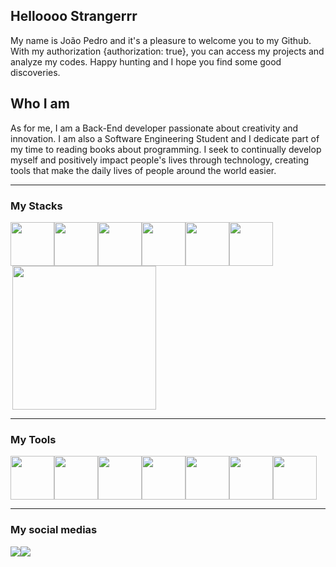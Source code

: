 ## Helloooo Strangerrr


My name is João Pedro and it's a pleasure to welcome you to my Github. With my authorization {authorization: true}, you can access my projects and analyze my codes. Happy hunting and I hope you find some good discoveries.





<h2>Who I am </h2>

As for me, I am a Back-End developer passionate about creativity and innovation. I am also a Software Engineering Student and I dedicate part of my time to reading books about programming. I seek to continually develop myself and positively impact people's lives through technology, creating tools that make the daily lives of people around the world easier.

<hr>

<h3>My Stacks</h3>


<div style="display: flex;flex-wrap: wrap">
    <img src="https://cdn.jsdelivr.net/gh/devicons/devicon/icons/html5/html5-original.svg"  width="70" height="70"/>
    <img src="https://cdn.jsdelivr.net/gh/devicons/devicon/icons/css3/css3-original.svg"  width="70" height="70" /><img src="https://cdn.jsdelivr.net/gh/devicons/devicon/icons/javascript/javascript-original.svg" width="70" height="70" />
    <img src="https://cdn.jsdelivr.net/gh/devicons/devicon/icons/java/java-original-wordmark.svg" width="70" height="70"/>
    <img src="https://cdn.jsdelivr.net/gh/devicons/devicon/icons/csharp/csharp-original.svg" width="70" height="70"/>
    <img src="https://cdn.jsdelivr.net/gh/devicons/devicon/icons/python/python-original.svg" width="70" height="70"/>      
    <img align="right" height="230em" src="https://github-readme-stats.vercel.app/api/top-langs/?username=jaauh97&layout=compact&langs_count=16&theme=great-gatsby"/>   
  </div>

<hr>

<h3> My Tools</h3>


<div style="display: flex;flex-wrap: wrap">
  <img src="https://cdn.jsdelivr.net/gh/devicons/devicon/icons/visualstudio/visualstudio-plain.svg" width="70" height="70" />
  <img src="https://cdn.jsdelivr.net/gh/devicons/devicon@latest/icons/intellij/intellij-original.svg width="70" height="70"" />
  <img src="https://cdn.jsdelivr.net/gh/devicons/devicon/icons/pycharm/pycharm-original-wordmark.svg" width="70" height="70" />
  <img src="https://cdn.jsdelivr.net/gh/devicons/devicon/icons/git/git-original.svg" width="70" height="70" />
 <img src="https://cdn.jsdelivr.net/gh/devicons/devicon/icons/github/github-original-wordmark.svg" width="70" height="70"/>
 <img src="https://cdn.jsdelivr.net/gh/devicons/devicon/icons/linux/linux-original.svg" width="70" height="70"/>
  <img src="https://cdn.jsdelivr.net/gh/devicons/devicon/icons/windows8/windows8-original.svg" width="70" height="70" />
          
          
          
                 
</div>

<hr>

<h3> My social medias</h3>
    
<div style="display: flex;flex-wrap: wrap">
          <a href="https://www.instagram.com/joaopedxr/"> <img src="https://img.shields.io/badge/Instagram-E4405F?style=for-the-badge&logo=instagram&logoColor=white" /></a>
           <a href="mailto:jaauhp@gmail.com"> <img src="https://img.shields.io/badge/Gmail-D14836?style=for-the-badge&logo=gmail&logoColor=white" /></a>
            
  </div>

 
